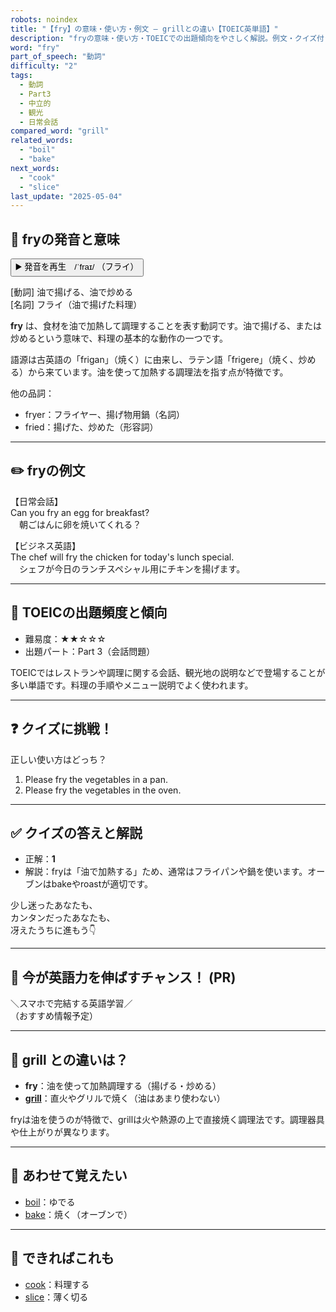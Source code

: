 ```yaml
---
robots: noindex
title: "【fry】の意味・使い方・例文 ― grillとの違い【TOEIC英単語】"
description: "fryの意味・使い方・TOEICでの出題傾向をやさしく解説。例文・クイズ付きでgrillとの違いもわかりやすく学べます。"
word: "fry"
part_of_speech: "動詞"
difficulty: "2"
tags:
  - 動詞
  - Part3
  - 中立的
  - 観光
  - 日常会話
compared_word: "grill"
related_words:
  - "boil"
  - "bake"
next_words:
  - "cook"
  - "slice"
last_update: "2025-05-04"
---
```


## 🔰 fryの発音と意味

<button class="play-audio" onclick="playTTS('fry')">
  <span class="play-audio-main">
    ▶️ 発音を再生　/ˈfraɪ/
  </span>
  <span class="play-audio-sub">
    （フライ）
  </span>
</button>

[動詞] 油で揚げる、油で炒める  
[名詞] フライ（油で揚げた料理）

**fry** は、食材を油で加熱して調理することを表す動詞です。油で揚げる、または炒めるという意味で、料理の基本的な動作の一つです。

語源は古英語の「frigan」（焼く）に由来し、ラテン語「frigere」（焼く、炒める）から来ています。油を使って加熱する調理法を指す点が特徴です。

他の品詞：  
- fryer：フライヤー、揚げ物用鍋（名詞）
- fried：揚げた、炒めた（形容詞）

---

## ✏️ fryの例文

【日常会話】  
Can you fry an egg for breakfast?  
　朝ごはんに卵を焼いてくれる？

【ビジネス英語】  
The chef will fry the chicken for today's lunch special.  
　シェフが今日のランチスペシャル用にチキンを揚げます。

---

## 🎯 TOEICの出題頻度と傾向

- 難易度：★★☆☆☆
- 出題パート：Part 3（会話問題）

TOEICではレストランや調理に関する会話、観光地の説明などで登場することが多い単語です。料理の手順やメニュー説明でよく使われます。

---

## ❓ クイズに挑戦！

正しい使い方はどっち？

1. Please fry the vegetables in a pan.  
2. Please fry the vegetables in the oven.

---

## ✅ クイズの答えと解説

- 正解：**1**
- 解説：fryは「油で加熱する」ため、通常はフライパンや鍋を使います。オーブンはbakeやroastが適切です。

少し迷ったあなたも、  
カンタンだったあなたも、  
冴えたうちに進もう👇️

---

## 🚀 今が英語力を伸ばすチャンス！ (PR)

<div class="info-center">
＼スマホで完結する英語学習／<br>  
（おすすめ情報予定）
</div>

---

## 🤔  grill との違いは？

- **fry**：油を使って加熱調理する（揚げる・炒める）
- **[grill](/word/grill)**：直火やグリルで焼く（油はあまり使わない）

fryは油を使うのが特徴で、grillは火や熱源の上で直接焼く調理法です。調理器具や仕上がりが異なります。

---

## 🧩 あわせて覚えたい

- [boil](/word/boil)：ゆでる
- [bake](/word/bake)：焼く（オーブンで）

---

## 📖 できればこれも

- [cook](/word/cook)：料理する
- [slice](/word/slice)：薄く切る

<!-- cvid: aid48_bid47 -->
